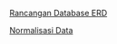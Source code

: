 [Rancangan Database ERD](https://drive.google.com/file/d/1CJZ2aSZ1obkni8nWO_DZmF3rXQFlaYnR/view?usp=sharing)

[Normalisasi Data](https://docs.google.com/spreadsheets/d/1vMzTtz28N_vmn-eXDtPFMQ50qbcZUAw4r6bHNYf06z8/edit?usp=sharing)